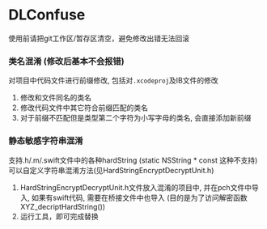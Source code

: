 # DLConfuse

使用前请把git工作区/暂存区清空，避免修改出错无法回滚

### 类名混淆 (修改后基本不会报错)
对项目中代码文件进行前缀修改, 包括对```.xcodeproj```及IB文件的修改
1. 修改和文件同名的类名
2. 修改代码文件中其它符合前缀匹配的类名
3. 对于前缀不匹配但是类型第二个字符为小写字母的类名, 会直接添加新前缀 

### 静态敏感字符串混淆
支持.h/.m/.swift文件中的各种hardString (static NSString * const 这种不支持)
可以自定义字符串混淆方法(见HardStringEncryptDecryptUnit.h)
1. HardStringEncryptDecryptUnit.h文件放入混淆的项目中, 并在pch文件中导入, 如果有swift代码, 需要在桥接文件中也导入 (目的是为了访问解密函数XYZ_decriptHardString())
2. 运行工具，即可完成替换
